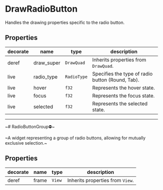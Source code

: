# DrawRadioButton

Handles the drawing properties specific to the radio button.

## Properties
|decorate|name|type|description|
|--|--|--|--|
|deref|draw_super|`DrawQuad`|Inherits properties from `DrawQuad`.|
|live|radio_type|`RadioType`|Specifies the type of radio button (Round, Tab).|
|live|hover|`f32`|Represents the hover state.|
|live|focus|`f32`|Represents the focus state.|
|live|selected|`f32`|Represents the selected state.|

---

~# RadioButtonGroup⛔~

~A widget representing a group of radio buttons, allowing for mutually exclusive selection.~

## Properties

|decorate|name|type|description|
|--|--|--|--|
|deref|frame|`View`|Inherits properties from `View`.|
